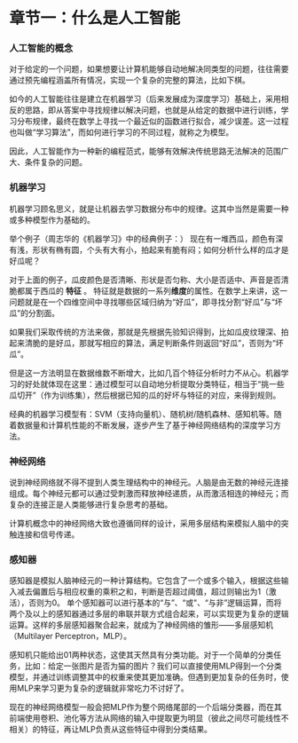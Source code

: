 # 章节一：什么是人工智能

### 人工智能的概念

对于给定的一个问题，如果想要让计算机能够自动地解决同类型的问题，往往需要通过预先编程涵盖所有情况，实现一个复杂的完整的算法，比如下棋。

如今的人工智能往往是建立在机器学习（后来发展成为深度学习）基础上，采用相反的思路，即从答案中寻找规律以解决问题，也就是从给定的数据中进行训练，学习分布规律，最终在数学上寻找一个最近似的函数进行拟合，减少误差。这一过程也叫做“学习算法”，而如何进行学习的不同过程，就称之为模型。

因此，人工智能作为一种新的编程范式，能够有效解决传统思路无法解决的范围广大、条件复杂的问题。


### 机器学习
机器学习顾名思义，就是让机器去学习数据分布中的规律。这其中当然是需要一种或多种模型作为基础的。

举个例子（周志华的《机器学习》中的经典例子：）
现在有一堆西瓜，颜色有深有浅，形状有椭有圆，个头有大有小，拍起来有脆有闷；如何分析什么样的瓜才是好瓜呢？

对于上面的例子，瓜皮颜色是否清晰、形状是否匀称、大小是否适中、声音是否清脆都属于西瓜的 **特征** 。
特征就是数据的一系列**维度**的属性。在数学上来讲，这一问题就是在一个四维空间中寻找哪些区域归纳为“好瓜”，即寻找分割“好瓜”与“坏瓜”的分割面。

如果我们采取传统的方法来做，那就是先根据先验知识得到，比如瓜皮纹理深、拍起来清脆的是好瓜，那就写相应的算法，满足判断条件则返回“好瓜”，否则为“坏瓜”。

但是这一方法明显在数据维数不断增大，比如几百个特征分析时力不从心。机器学习的好处就体现在这里：通过模型可以自动地分析提取分类特征，相当于“挑一些瓜切开”（作为训练集），然后根据已知的瓜的好坏与特征的对应，来得到规则。

经典的机器学习模型有：SVM（支持向量机）、随机树/随机森林、感知机等。随着数据量和计算机性能的不断发展，逐步产生了基于神经网络结构的深度学习方法。

### 神经网络
说到神经网络就不得不提到人类生理结构中的神经元。人脑是由无数的神经元连接组成。每个神经元都可以通过受刺激而释放神经递质，从而激活相连的神经元；而复杂的连接正是人类能够进行复杂思考的基础。

计算机概念中的神经网络大致也遵循同样的设计，采用多层结构来模拟人脑中的突触连接和信号传递。

### 感知器
感知器是模拟人脑神经元的一种计算结构。它包含了一个或多个输入，根据这些输入减去偏置后与相应权重的乘积之和，判断是否超过阈值，超过则输出为1（激活），否则为0。
单个感知器可以进行基本的“与”、“或"、“与非”逻辑运算，而将两个及以上的感知器通过多层的串联并联方式组合起来，可以实现更为复杂的逻辑运算。这样的多层感知器聚合起来，就成为了神经网络的雏形——多层感知机（Multilayer Perceptron，MLP）。

感知机只能给出01两种状态，这使其天然具有分类功能。对于一个简单的分类任务，比如：给定一张图片是否为猫的图片？我们可以直接使用MLP得到一个分类模型，并通过训练调整其中的权重来使其更加准确。但遇到更加复杂的任务时，使用MLP来学习更为复杂的逻辑就非常吃力不讨好了。

现在的神经网络模型一般会把MLP作为整个网络尾部的一个后端分类器，而在其前端使用卷积、池化等方法从网络的输入中提取更为明显（彼此之间尽可能线性不相关）的特征，再让MLP负责从这些特征中得到分类结果。